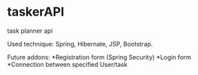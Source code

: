 # taskerAPI
task planner api 

Used technique: Spring, Hibernate, JSP, Bootstrap.

Future addons:
*Registration form (Spring Security)
*Login form
*Connection between specified User/task

